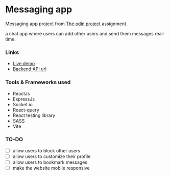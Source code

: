 # Messaging app

Messaging app project from [The odin project](https://www.theodinproject.com/) assignment .

a chat app where users can add other users and send them messages real-time.

### Links
- [Live demo](https://forge-messaging-app.netlify.app/)
- [Backend API url](https://github.com/forge34)

### Tools & Frameworks used
- ReactJs
- ExpressJs
- Socket.io
- React-query
- React testing library
- SASS
- Vite

### TO-DO 
- [ ]  allow users to block other users
- [ ]  allow users to customize their profile
- [ ]  allow users to bookmark messages
- [ ]  make the website mobile responsive
